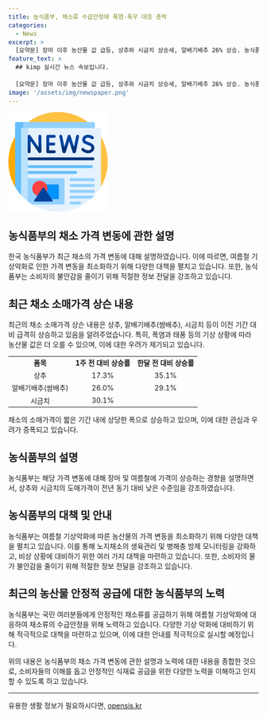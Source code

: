 ```yaml
---
title: 농식품부, 채소류 수급안정에 폭염·폭우 대응 총력
categories:
  - News
excerpt: >
  [요약문] 장마 이후 농산물 값 급등, 상추와 시금치 상승세, 알배기배추 26% 상승. 농식품부는 기상악화로 인한 농산물의 가격 변동 최소화에 주력하고 있으며, 여름철 고온·다습한 환경에 취약한 채소들에 대한 대비책을 마련 중. 농식품부는 국민들에게 안정적인 채소 공급을 위해 노력 중. (150자)
feature_text: >
  ## kimp 실시간 뉴스 속보입니다.

  [요약문] 장마 이후 농산물 값 급등, 상추와 시금치 상승세, 알배기배추 26% 상승. 농식품부는 기상악화로 인한 농산물의 가격 변동 최소화에 주력하고 있으며, 여름철 고온·다습한 환경에 취약한 채소들에 대한 대비책을 마련 중. 농식품부는 국민들에게 안정적인 채소 공급을 위해 노력 중. (150자)
image: '/assets/img/newspaper.png'
---
```


<p><img src="/assets/img/newspaper.png" alt="kimplant 속보" /></p>

<h2 data-ke-size="size26">농식품부의 채소 가격 변동에 관한 설명</h2>

<p data-ke-size="size16">한국 농식품부가 최근 채소의 가격 변동에 대해 설명하였습니다. 이에 따르면, 여름철 기상악화로 인한 가격 변동을 최소화하기 위해 다양한 대책을 펼치고 있습니다. 또한, 농식품부는 소비자의 불안감을 줄이기 위해 적절한 정보 전달을 강조하고 있습니다.</p>

<h2 data-ke-size="size26">최근 채소 소매가격 상슨 내용</h2>

<p data-ke-size="size16">최근의 채소 소매가격 상슨 내용은 상추, 알배기배추(쌈배추), 시금치 등이 이전 기간 대비 급격히 상승하고 있음을 알려주었습니다. 특히, 폭염과 태풍 등의 기상 상황에 따라 농산물 값은 더 오를 수 있으며, 이에 대한 우려가 제기되고 있습니다.</p>

<table>
  <tr>
    <td style="text-align: center; height: 17px;"><b>품목</b></td>
    <td style="text-align: center; height: 17px;"><b>1주 전 대비 상승률</b></td>
    <td style="text-align: center; height: 17px;"><b>한달 전 대비 상승률</b></td>
  </tr>
  <tr>
    <td style="text-align: center; height: 17px;">상추</td>
    <td style="text-align: center; height: 17px;">17.3%</td>
    <td style="text-align: center; height: 17px;">35.1%</td>
  </tr>
  <tr>
    <td style="text-align: center; height: 17px;">알배기배추(쌈배추)</td>
    <td style="text-align: center; height: 17px;">26.0%</td>
    <td style="text-align: center; height: 17px;">29.1%</td>
  </tr>
  <tr>
    <td style="text-align: center; height: 17px;">시금치</td>
    <td style="text-align: center; height: 17px;">30.1%</td>
    <td style="text-align: center; height: 17px;"></td>
  </tr>
</table>

<p data-ke-size="size16">채소의 소매가격이 짧은 기간 내에 상당한 폭으로 상승하고 있으며, 이에 대한 관심과 우려가 증폭되고 있습니다.</p>

<h2 data-ke-size="size26">농식품부의 설명</h2>

<p data-ke-size="size16">농식품부는 해당 가격 변동에 대해 장마 및 여름철에 가격이 상승하는 경향을 설명하면서, 상추와 시금치의 도매가격이 전년 동기 대비 낮은 수준임을 강조하였습니다.</p>

<h2 data-ke-size="size26">농식품부의 대책 및 안내</h2>

<p data-ke-size="size16">농식품부는 여름철 기상악화에 따른 농산물의 가격 변동을 최소화하기 위해 다양한 대책을 펼치고 있습니다. 이를 통해 노지채소의 생육관리 및 병해충 방제 모니터링을 강화하고, 비상 상황에 대비하기 위한 여러 가지 대책을 마련하고 있습니다. 또한, 소비자의 물가 불안감을 줄이기 위해 적절한 정보 전달을 강조하고 있습니다.</p>

<h2 data-ke-size="size26">최근의 농산물 안정적 공급에 대한 농식품부의 노력</h2>

<p data-ke-size="size16">농식품부는 국민 여러분들에게 안정적인 채소류를 공급하기 위해 여름철 기상악화에 대응하여 채소류의 수급안정을 위해 노력하고 있습니다. 다양한 기상 악화에 대비하기 위해 적극적으로 대책을 마련하고 있으며, 이에 대한 안내를 적극적으로 실시할 예정입니다.</p>

<p data-ke-size="size16">위의 내용은 농식품부의 채소 가격 변동에 관한 설명과 노력에 대한 내용을 종합한 것으로, 소비자들의 이해를 돕고 안정적인 식재료 공급을 위한 다양한 노력을 이해하고 인지할 수 있도록 하고 있습니다.</p>

<hr>

<p data-ke-size="size16"></p>
유용한 생활 정보가 필요하시다면, <a href="https://opensis.kr" rel="dofollow">opensis.kr</a>


